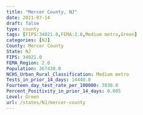 ```yaml
---
title: "Mercer County, NJ"
date: 2021-07-14
draft: false
type: county
tags: [FIPS:34021.0,FEMA:2.0,Medium metro,Green]
categories: [NJ]
County: Mercer County
State: NJ
FIPS: 34021.0
FEMA_Region: 2.0
Population: 367430.0
NCHS_Urban_Rural_Classification: Medium metro
Tests_in_prior_14_days: 14440.0
Fourteen_day_test_rate_per_100000: 3930.0
Percent_Positivity_in_prior_14_days: 0.005
Level: Green
url: /states/NJ/mercer-county
---
```



